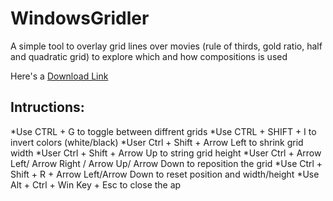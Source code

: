 # WindowsGridler
A simple tool to overlay grid lines over movies (rule of thirds, gold ratio, half and quadratic grid) to explore which and how compositions is used

Here's a [Download Link](https://github.com/avgurf/WindowsGridler/releases/download/Alpha/windowsGriddler.exe)

Intructions:
------
*Use CTRL + G to toggle between diffrent grids
*Use CTRL + SHIFT + I to invert colors (white/black)
*User Ctrl + Shift + Arrow Left to shrink grid width
*User Ctrl + Shift + Arrow Up to string grid height
*User Ctrl + Arrow Left/ Arrow Right / Arrow Up/ Arrow Down to reposition the grid
*Use Ctrl + Shift + R + Arrow Left/Arrow Down to reset position and width/height
*Use Alt + Ctrl + Win Key + Esc to close the ap